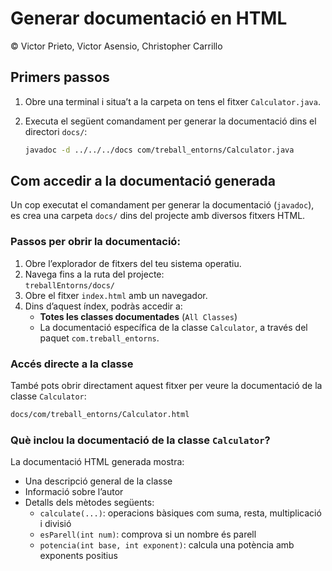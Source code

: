 
# Generar documentació en HTML

© Victor Prieto, Victor Asensio, Christopher Carrillo

## Primers passos

1. Obre una terminal i situa’t a la carpeta on tens el fitxer `Calculator.java`.

2. Executa el següent comandament per generar la documentació dins el directori `docs/`:
   ```bash
   javadoc -d ../../../docs com/treball_entorns/Calculator.java
   ```

## Com accedir a la documentació generada

Un cop executat el comandament per generar la documentació (`javadoc`), es crea una carpeta `docs/` dins del projecte amb diversos fitxers HTML.

### Passos per obrir la documentació:

1. Obre l’explorador de fitxers del teu sistema operatiu.
2. Navega fins a la ruta del projecte:  
   `treballEntorns/docs/`
3. Obre el fitxer `index.html` amb un navegador.
4. Dins d’aquest índex, podràs accedir a:
   - **Totes les classes documentades** (`All Classes`)
   - La documentació específica de la classe `Calculator`, a través del paquet `com.treball_entorns`.

### Accés directe a la classe

També pots obrir directament aquest fitxer per veure la documentació de la classe `Calculator`:
   ```bash
   docs/com/treball_entorns/Calculator.html
   ```

### Què inclou la documentació de la classe `Calculator`?

La documentació HTML generada mostra:

- Una descripció general de la classe
- Informació sobre l’autor
- Detalls dels mètodes següents:
  - `calculate(...)`: operacions bàsiques com suma, resta, multiplicació i divisió
  - `esParell(int num)`: comprova si un nombre és parell
  - `potencia(int base, int exponent)`: calcula una potència amb exponents positius
